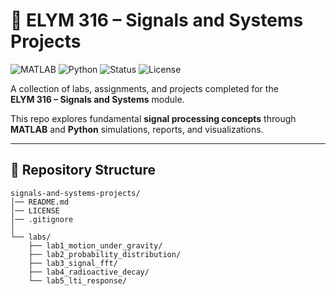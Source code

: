 # 📡 ELYM 316 – Signals and Systems Projects

![MATLAB](https://img.shields.io/badge/MATLAB-R2023a-orange?logo=mathworks&logoColor=white)
![Python](https://img.shields.io/badge/Python-3.11-blue?logo=python&logoColor=white)
![Status](https://img.shields.io/badge/Status-Active-success)
![License](https://img.shields.io/badge/License-MIT-green)

A collection of labs, assignments, and projects completed for the  
**ELYM 316 – Signals and Systems** module.  

This repo explores fundamental **signal processing concepts** through **MATLAB** and **Python** simulations, reports, and visualizations.  

---

## 📂 Repository Structure
```plaintext
signals-and-systems-projects/
│── README.md
│── LICENSE
│── .gitignore
│
└── labs/
    ├── lab1_motion_under_gravity/
    ├── lab2_probability_distribution/
    ├── lab3_signal_fft/
    ├── lab4_radioactive_decay/
    └── lab5_lti_response/
